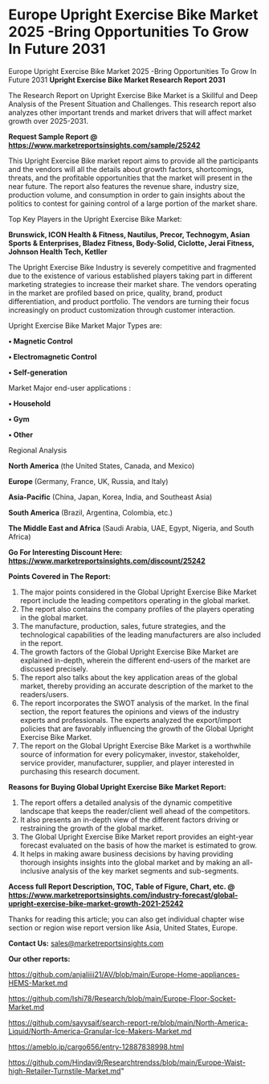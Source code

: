 # Europe Upright Exercise Bike Market 2025 -Bring Opportunities To Grow In Future 2031
 Europe Upright Exercise Bike Market 2025 -Bring Opportunities To Grow In Future 2031
<strong>Upright Exercise Bike Market Research Report 2031</strong>

The Research Report on Upright Exercise Bike Market is a Skillful and Deep Analysis of the Present Situation and Challenges. This research report also analyzes other important trends and market drivers that will affect market growth over 2025-2031.

<strong>Request Sample Report @ <a href=https://www.marketreportsinsights.com/sample/25242>https://www.marketreportsinsights.com/sample/25242</a></strong>

This Upright Exercise Bike market report aims to provide all the participants and the vendors will all the details about growth factors, shortcomings, threats, and the profitable opportunities that the market will present in the near future. The report also features the revenue share, industry size, production volume, and consumption in order to gain insights about the politics to contest for gaining control of a large portion of the market share.

Top Key Players in the Upright Exercise Bike Market:

<strong>Brunswick, ICON Health & Fitness, Nautilus, Precor, Technogym, Asian Sports & Enterprises, Bladez Fitness, Body-Solid, Ciclotte, Jerai Fitness, Johnson Health Tech, Ketller</strong>

The Upright Exercise Bike Industry is severely competitive and fragmented due to the existence of various established players taking part in different marketing strategies to increase their market share. The vendors operating in the market are profiled based on price, quality, brand, product differentiation, and product portfolio. The vendors are turning their focus increasingly on product customization through customer interaction.

Upright Exercise Bike Market Major Types are:

<strong>• Magnetic Control

• Electromagnetic Control

• Self-generation</strong>

Market Major end-user applications :

<strong>• Household

• Gym

• Other</strong>

Regional Analysis

</u><strong><b>North America</b></strong> (the United States, Canada, and Mexico)

<strong><b>Europe </b></strong>(Germany, France, UK, Russia, and Italy)

<strong><b>Asia-Pacific</b></strong> (China, Japan, Korea, India, and Southeast Asia)

<strong><b>South America</b></strong> (Brazil, Argentina, Colombia, etc.)

<strong><b>The Middle East and Africa</b></strong> (Saudi Arabia, UAE, Egypt, Nigeria, and South Africa)

<strong>Go For Interesting Discount Here: <a href=https://www.marketreportsinsights.com/discount/25242>https://www.marketreportsinsights.com/discount/25242</a></strong>

<strong>Points Covered in The Report:</strong>
<ol>
  <li>The major points considered in the Global Upright Exercise Bike Market report include the leading competitors operating in the global market.</li>
  <li>The report also contains the company profiles of the players operating in the global market.</li>
  <li>The manufacture, production, sales, future strategies, and the technological capabilities of the leading manufacturers are also included in the report.</li>
  <li>The growth factors of the Global Upright Exercise Bike Market are explained in-depth, wherein the different end-users of the market are discussed precisely.</li>
  <li>The report also talks about the key application areas of the global market, thereby providing an accurate description of the market to the readers/users.</li>
  <li>The report incorporates the SWOT analysis of the market. In the final section, the report features the opinions and views of the industry experts and professionals. The experts analyzed the export/import policies that are favorably influencing the growth of the Global Upright Exercise Bike Market.</li>
  <li>The report on the Global Upright Exercise Bike Market is a worthwhile source of information for every policymaker, investor, stakeholder, service provider, manufacturer, supplier, and player interested in purchasing this research document.</li>
</ol>
<strong>Reasons for Buying Global Upright Exercise Bike Market Report:</strong>

<ol>
  <li>The report offers a detailed analysis of the dynamic competitive landscape that keeps the reader/client well ahead of the competitors.</li>
  <li>It also presents an in-depth view of the different factors driving or restraining the growth of the global market.</li>
  <li>The Global Upright Exercise Bike Market report provides an eight-year forecast evaluated on the basis of how the market is estimated to grow.</li>
  <li>It helps in making aware business decisions by having providing thorough insights insights into the global market and by making an all-inclusive analysis of the key market segments and sub-segments.</li>
</ol>
<strong>Access full Report Description, TOC, Table of Figure, Chart, etc. @ <a href=https://www.marketreportsinsights.com/industry-forecast/global-upright-exercise-bike-market-growth-2021-25242>https://www.marketreportsinsights.com/industry-forecast/global-upright-exercise-bike-market-growth-2021-25242</a></strong>


Thanks for reading this article; you can also get individual chapter wise section or region wise report version like Asia, United States, Europe.

<strong>Contact Us:</strong>
sales@marketreportsinsights.com

<strong>Our other reports:</strong>

<a href=https://github.com/anjaliiii21/AV/blob/main/Europe-Home-appliances-HEMS-Market.md>https://github.com/anjaliiii21/AV/blob/main/Europe-Home-appliances-HEMS-Market.md</a>

<a href=https://github.com/Ishi78/Research/blob/main/Europe-Floor-Socket-Market.md>https://github.com/Ishi78/Research/blob/main/Europe-Floor-Socket-Market.md</a>

<a href=https://github.com/sayysaif/search-report-re/blob/main/North-America-Liquid/North-America-Granular-Ice-Makers-Market.md>https://github.com/sayysaif/search-report-re/blob/main/North-America-Liquid/North-America-Granular-Ice-Makers-Market.md</a>

<a href=https://ameblo.jp/cargo656/entry-12887838998.html>https://ameblo.jp/cargo656/entry-12887838998.html</a>

<a href=https://github.com/Hindavi9/Researchtrendss/blob/main/Europe-Waist-high-Retailer-Turnstile-Market.md>https://github.com/Hindavi9/Researchtrendss/blob/main/Europe-Waist-high-Retailer-Turnstile-Market.md</a>"
